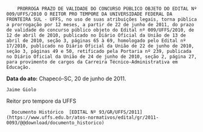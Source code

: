         PRORROGA PRAZO DE VALIDADE DO CONCURSO PÚBLICO OBJETO DO EDITAL Nº 009/UFFS/2010 O REITOR PRO TEMPORE DA UNIVERSIDADE FEDERAL DA FRONTEIRA SUL - UFFS, no uso de suas atribuições legais, torna pública a prorrogação por 12 meses, a partir de 22 de junho de 2011, do prazo de validade do concurso público objeto do Edital nº 009/UFFS/2010, de 12 de abril de 2010, publicado no Diário Oficial da União de 13 de abril de 2010, seção 3, páginas 65 à 69, homologado pelo Edital nº 17/2010, publicado no Diário Oficial da União de 22 de junho de 2010, seção 3, páginas 49 e 50, retificado pela Portaria nº 239, publicada no Diário Oficial da União de 24 de junho de 2010, seção 2, página 27, para provimento de cargos da Carreira Técnico-Administrativa em Educação. 

   **Data do ato:** Chapecó-SC, 20 de junho de 2011.   
 

    Jaime Giolo   
 Reitor pro tempore da UFFS  

      Documento Histórico  [EDITAL Nº 93/GR/UFFS/2011](https://www.uffs.edu.br/atos-normativos/edital/gr/2011-0093/@@download/documento_historico)     
      